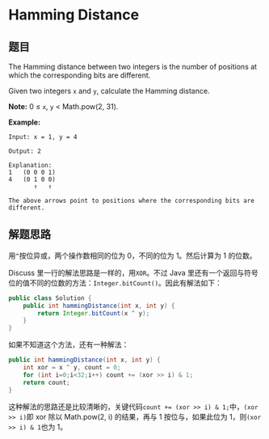 # Hamming Distance

## 题目

The Hamming distance between two integers is the number of positions at which the corresponding bits are different.

Given two integers `x` and `y`, calculate the Hamming distance.

**Note:**
0 ≤ `x`, `y` < Math.pow(2, 31).

**Example:**

```
Input: x = 1, y = 4

Output: 2

Explanation:
1   (0 0 0 1)
4   (0 1 0 0)
       ↑   ↑

The above arrows point to positions where the corresponding bits are different.
```

## 解题思路

用`^`按位异或，两个操作数相同的位为 0，不同的位为 1。然后计算为 1 的位数。

Discuss 里一行的解法思路是一样的，用`XOR`。不过 Java 里还有一个返回与符号位的值不同的位数的方法：`Integer.bitCount()`。因此有解法如下：

```java
public class Solution {
    public int hammingDistance(int x, int y) {
        return Integer.bitCount(x ^ y);
    }
}
```

如果不知道这个方法，还有一种解法：

```java
public int hammingDistance(int x, int y) {
    int xor = x ^ y, count = 0;
    for (int i=0;i<32;i++) count += (xor >> i) & 1;
    return count;
}
```

这种解法的思路还是比较清晰的，关键代码`count += (xor >> i) & 1;`中，`(xor >> i)`即 xor 除以 Math.pow(2, i) 的结果，再与 1 按位与，如果此位为 1，则`(xor >> i) & 1`也为 1。
